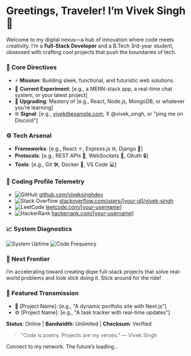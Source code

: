# Greetings, Traveler! I’m Vivek Singh 🚀

Welcome to my digital nexus—a hub of innovation where code meets creativity. I’m a **Full-Stack Developer** and a B.Tech 3rd-year student, obsessed with crafting cool projects that push the boundaries of tech.

### 🔮 Core Directives
- ⚡ **Mission**: Building sleek, functional, and futuristic web solutions.
- 🧠 **Current Experiment**: [e.g., a MERN-stack app, a real-time chat system, or your latest project]
- 📡 **Upgrading**: Mastery of [e.g., React, Node.js, MongoDB, or whatever you’re learning]
- 🌐 **Signal**: [e.g., vivek@example.com, X @vivek_singh, or "ping me on Discord"]

### ⚙️ Tech Arsenal
- **Frameworks**: [e.g., React ⚛️, Express.js 🌐, Django 🐍]
- **Protocols**: [e.g., REST APIs 🔗, WebSockets 📡, OAuth 🔒]
- **Tools**: [e.g., Git 🛠️, Docker 🐳, VS Code 💻]

### 🌌 Coding Profile Telemetry
- ![GitHub](https://img.shields.io/badge/GitHub-Active-181717?style=flat-square&logo=github) [github.com/viveksinghdev](https://github.com/[your-username])
- ![Stack Overflow](https://img.shields.io/badge/StackOverflow-Expert-FE7A16?style=flat-square&logo=stackoverflow) [stackoverflow.com/users/[your-id]/vivek-singh](https://stackoverflow.com/users/[your-id]/vivek-singh)
- ![LeetCode](https://img.shields.io/badge/LeetCode-Elite-F9A825?style=flat-square&logo=leetcode) [leetcode.com/[your-username]](https://leetcode.com/[your-username])
- ![HackerRank](https://img.shields.io/badge/HackerRank-5%20Stars-00EA64?style=flat-square&logo=hackerrank) [hackerrank.com/[your-username]](https://hackerrank.com/[your-username])

### 📈 System Diagnostics
![System Uptime](https://github-readme-stats.vercel.app/api?username=[your-username]&show_icons=true&theme=transparent&hide_border=true&line_height=20)
![Code Frequency](https://github-readme-streak-stats.herokuapp.com/?user=[your-username]&theme=dark&hide_border=true)

### 🚀 Next Frontier
I’m accelerating toward creating dope full-stack projects that solve real-world problems and look slick doing it. Stick around for the ride!

### 🔬 Featured Transmission
- 🌟 [Project Name]: [e.g., "A dynamic portfolio site with Next.js"]
- ⚙️ [Project Name]: [e.g., "A task tracker with real-time updates"]

**Status**: Online | **Bandwidth**: Unlimited | **Checksum**: Verified

> "Code is poetry. Projects are my verses." — Vivek Singh

Connect to my network. The future’s loading...
